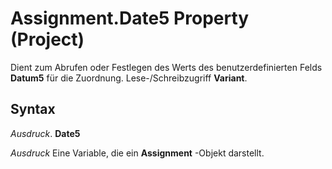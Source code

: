 
# Assignment.Date5 Property (Project)

Dient zum Abrufen oder Festlegen des Werts des benutzerdefinierten Felds  **Datum5** für die Zuordnung. Lese-/Schreibzugriff **Variant**.


## Syntax

 _Ausdruck_. **Date5**

 _Ausdruck_ Eine Variable, die ein **Assignment** -Objekt darstellt.

